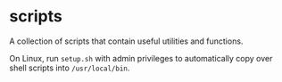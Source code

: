 # scripts

A collection of scripts that contain useful utilities and functions.

On Linux, run `setup.sh` with admin privileges to automatically copy over shell scripts into `/usr/local/bin`.
